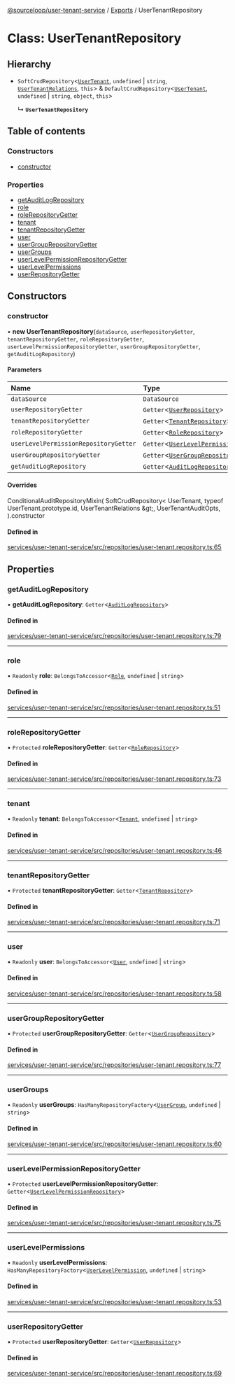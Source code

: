 [@sourceloop/user-tenant-service](../README.md) / [Exports](../modules.md) / UserTenantRepository

# Class: UserTenantRepository

## Hierarchy

- `SoftCrudRepository`<[`UserTenant`](UserTenant.md), `undefined` \| `string`, [`UserTenantRelations`](../interfaces/UserTenantRelations.md), `this`\> & `DefaultCrudRepository`<[`UserTenant`](UserTenant.md), `undefined` \| `string`, `object`, `this`\>

  ↳ **`UserTenantRepository`**

## Table of contents

### Constructors

- [constructor](UserTenantRepository.md#constructor)

### Properties

- [getAuditLogRepository](UserTenantRepository.md#getauditlogrepository)
- [role](UserTenantRepository.md#role)
- [roleRepositoryGetter](UserTenantRepository.md#rolerepositorygetter)
- [tenant](UserTenantRepository.md#tenant)
- [tenantRepositoryGetter](UserTenantRepository.md#tenantrepositorygetter)
- [user](UserTenantRepository.md#user)
- [userGroupRepositoryGetter](UserTenantRepository.md#usergrouprepositorygetter)
- [userGroups](UserTenantRepository.md#usergroups)
- [userLevelPermissionRepositoryGetter](UserTenantRepository.md#userlevelpermissionrepositorygetter)
- [userLevelPermissions](UserTenantRepository.md#userlevelpermissions)
- [userRepositoryGetter](UserTenantRepository.md#userrepositorygetter)

## Constructors

### constructor

• **new UserTenantRepository**(`dataSource`, `userRepositoryGetter`, `tenantRepositoryGetter`, `roleRepositoryGetter`, `userLevelPermissionRepositoryGetter`, `userGroupRepositoryGetter`, `getAuditLogRepository`)

#### Parameters

| Name | Type |
| :------ | :------ |
| `dataSource` | `DataSource` |
| `userRepositoryGetter` | `Getter`<[`UserRepository`](UserRepository.md)\> |
| `tenantRepositoryGetter` | `Getter`<[`TenantRepository`](TenantRepository.md)\> |
| `roleRepositoryGetter` | `Getter`<[`RoleRepository`](RoleRepository.md)\> |
| `userLevelPermissionRepositoryGetter` | `Getter`<[`UserLevelPermissionRepository`](UserLevelPermissionRepository.md)\> |
| `userGroupRepositoryGetter` | `Getter`<[`UserGroupRepository`](UserGroupRepository.md)\> |
| `getAuditLogRepository` | `Getter`<[`AuditLogRepository`](AuditLogRepository.md)\> |

#### Overrides

ConditionalAuditRepositoryMixin(
  SoftCrudRepository&lt;
    UserTenant,
    typeof UserTenant.prototype.id,
    UserTenantRelations
  \&gt;,
  UserTenantAuditOpts,
).constructor

#### Defined in

[services/user-tenant-service/src/repositories/user-tenant.repository.ts:65](https://github.com/sourcefuse/loopback4-microservice-catalog/blob/53060ad88/services/user-tenant-service/src/repositories/user-tenant.repository.ts#L65)

## Properties

### getAuditLogRepository

• **getAuditLogRepository**: `Getter`<[`AuditLogRepository`](AuditLogRepository.md)\>

#### Defined in

[services/user-tenant-service/src/repositories/user-tenant.repository.ts:79](https://github.com/sourcefuse/loopback4-microservice-catalog/blob/53060ad88/services/user-tenant-service/src/repositories/user-tenant.repository.ts#L79)

___

### role

• `Readonly` **role**: `BelongsToAccessor`<[`Role`](Role.md), `undefined` \| `string`\>

#### Defined in

[services/user-tenant-service/src/repositories/user-tenant.repository.ts:51](https://github.com/sourcefuse/loopback4-microservice-catalog/blob/53060ad88/services/user-tenant-service/src/repositories/user-tenant.repository.ts#L51)

___

### roleRepositoryGetter

• `Protected` **roleRepositoryGetter**: `Getter`<[`RoleRepository`](RoleRepository.md)\>

#### Defined in

[services/user-tenant-service/src/repositories/user-tenant.repository.ts:73](https://github.com/sourcefuse/loopback4-microservice-catalog/blob/53060ad88/services/user-tenant-service/src/repositories/user-tenant.repository.ts#L73)

___

### tenant

• `Readonly` **tenant**: `BelongsToAccessor`<[`Tenant`](Tenant.md), `undefined` \| `string`\>

#### Defined in

[services/user-tenant-service/src/repositories/user-tenant.repository.ts:46](https://github.com/sourcefuse/loopback4-microservice-catalog/blob/53060ad88/services/user-tenant-service/src/repositories/user-tenant.repository.ts#L46)

___

### tenantRepositoryGetter

• `Protected` **tenantRepositoryGetter**: `Getter`<[`TenantRepository`](TenantRepository.md)\>

#### Defined in

[services/user-tenant-service/src/repositories/user-tenant.repository.ts:71](https://github.com/sourcefuse/loopback4-microservice-catalog/blob/53060ad88/services/user-tenant-service/src/repositories/user-tenant.repository.ts#L71)

___

### user

• `Readonly` **user**: `BelongsToAccessor`<[`User`](User.md), `undefined` \| `string`\>

#### Defined in

[services/user-tenant-service/src/repositories/user-tenant.repository.ts:58](https://github.com/sourcefuse/loopback4-microservice-catalog/blob/53060ad88/services/user-tenant-service/src/repositories/user-tenant.repository.ts#L58)

___

### userGroupRepositoryGetter

• `Protected` **userGroupRepositoryGetter**: `Getter`<[`UserGroupRepository`](UserGroupRepository.md)\>

#### Defined in

[services/user-tenant-service/src/repositories/user-tenant.repository.ts:77](https://github.com/sourcefuse/loopback4-microservice-catalog/blob/53060ad88/services/user-tenant-service/src/repositories/user-tenant.repository.ts#L77)

___

### userGroups

• `Readonly` **userGroups**: `HasManyRepositoryFactory`<[`UserGroup`](UserGroup.md), `undefined` \| `string`\>

#### Defined in

[services/user-tenant-service/src/repositories/user-tenant.repository.ts:60](https://github.com/sourcefuse/loopback4-microservice-catalog/blob/53060ad88/services/user-tenant-service/src/repositories/user-tenant.repository.ts#L60)

___

### userLevelPermissionRepositoryGetter

• `Protected` **userLevelPermissionRepositoryGetter**: `Getter`<[`UserLevelPermissionRepository`](UserLevelPermissionRepository.md)\>

#### Defined in

[services/user-tenant-service/src/repositories/user-tenant.repository.ts:75](https://github.com/sourcefuse/loopback4-microservice-catalog/blob/53060ad88/services/user-tenant-service/src/repositories/user-tenant.repository.ts#L75)

___

### userLevelPermissions

• `Readonly` **userLevelPermissions**: `HasManyRepositoryFactory`<[`UserLevelPermission`](UserLevelPermission.md), `undefined` \| `string`\>

#### Defined in

[services/user-tenant-service/src/repositories/user-tenant.repository.ts:53](https://github.com/sourcefuse/loopback4-microservice-catalog/blob/53060ad88/services/user-tenant-service/src/repositories/user-tenant.repository.ts#L53)

___

### userRepositoryGetter

• `Protected` **userRepositoryGetter**: `Getter`<[`UserRepository`](UserRepository.md)\>

#### Defined in

[services/user-tenant-service/src/repositories/user-tenant.repository.ts:69](https://github.com/sourcefuse/loopback4-microservice-catalog/blob/53060ad88/services/user-tenant-service/src/repositories/user-tenant.repository.ts#L69)
